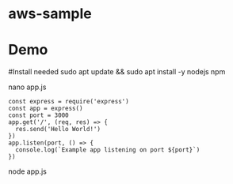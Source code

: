 # aws-sample


# Demo 

#Install needed 
sudo apt update && sudo apt install -y nodejs npm

nano app.js


```
const express = require('express')
const app = express()
const port = 3000
app.get('/', (req, res) => {
  res.send('Hello World!')
})
app.listen(port, () => {
  console.log(`Example app listening on port ${port}`)
})
```

node app.js
